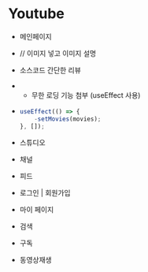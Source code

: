 # Youtube

-   메인페이지
-   // 이미지 넣고 이미지 설명
-   소스코드 간단한 리뷰
-   -   무한 로딩 기능 첨부 (useEffect 사용)
-   ```javascript
    useEffect(() => {
        -setMovies(movies);
    }, []);
    ```

-   스튜디오
-   채널
-   피드
-   로그인 | 회원가입
-   마이 페이지
-   검색
-   구독
-   동영상재생

